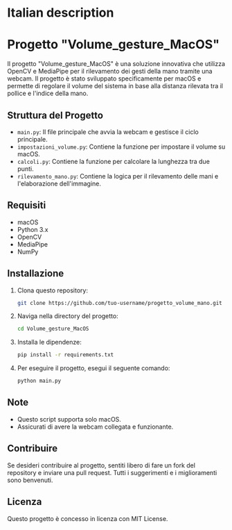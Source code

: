 # Italian description
# Progetto "Volume_gesture_MacOS"
Il progetto "Volume_gesture_MacOS" è una soluzione innovativa che utilizza OpenCV e MediaPipe per il rilevamento dei gesti della mano tramite una webcam. Il progetto è stato sviluppato specificamente per macOS e permette di regolare il volume del sistema in base alla distanza rilevata tra il pollice e l'indice della mano. 
## Struttura del Progetto

- `main.py`: Il file principale che avvia la webcam e gestisce il ciclo principale.
- `impostazioni_volume.py`: Contiene la funzione per impostare il volume su macOS.
- `calcoli.py`: Contiene la funzione per calcolare la lunghezza tra due punti.
- `rilevamento_mano.py`: Contiene la logica per il rilevamento delle mani e l'elaborazione dell'immagine.

## Requisiti

- macOS
- Python 3.x
- OpenCV
- MediaPipe
- NumPy

## Installazione

1. Clona questo repository:
   ```sh
   git clone https://github.com/tuo-username/progetto_volume_mano.git

2. Naviga nella directory del progetto:
   ```sh
   cd Volume_gesture_MacOS
   
3. Installa le dipendenze:
   ```sh
   pip install -r requirements.txt

4. Per eseguire il progetto, esegui il seguente comando:
   ```sh
   python main.py

## Note
* Questo script supporta solo macOS.
* Assicurati di avere la webcam collegata e funzionante.

## Contribuire
Se desideri contribuire al progetto, sentiti libero di fare un fork del repository e inviare una pull request. Tutti i suggerimenti e i miglioramenti sono benvenuti.

## Licenza
Questo progetto è concesso in licenza con MIT License.

   
   
